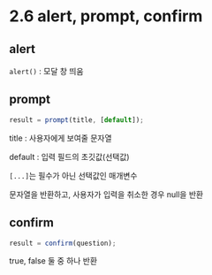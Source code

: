 # 2.6 alert, prompt, confirm



## alert

`alert()` : 모달 창 띄움



## prompt

```javascript
result = prompt(title, [default]);
```

title : 사용자에게 보여줄 문자열

default : 입력 필드의 초깃값(선택값)

`[...]`는 필수가 아닌 선택값인 매개변수

문자열을 반환하고, 사용자가 입력을 취소한 경우 null을 반환



## confirm

```javascript
result = confirm(question);
```

true, false 둘 중 하나 반환

